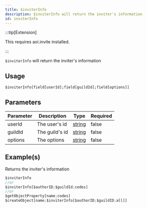 ```yaml
---
title: $inviterInfo
description: $inviterInfo will return the inviter's information
id: inviterInfo
---
```


:::tip[Extension]

This requires aoi.invite installed.

:::

`$inviterInfo` will return the inviter's information

## Usage

```aoi
$inviterInfo[field[userId];field[guildId];field[options]]
```

## Parameters

| Parameter | Description    | Type                                                                                              | Required |
| --------- | -------------- | ------------------------------------------------------------------------------------------------- | -------- |
| userId    | The user's id  | [string](https://developer.mozilla.org/en-US/docs/Web/JavaScript/Reference/Global_Objects/String) | false    |
| guildId   | The guild's id | [string](https://developer.mozilla.org/en-US/docs/Web/JavaScript/Reference/Global_Objects/String) | false    |
| options   | The options    | [string](https://developer.mozilla.org/en-US/docs/Web/JavaScript/Reference/Global_Objects/String) | false    |

## Example(s)

Returns the inviter's information

```javascript
$inviterInfo
//or
$inviterInfo[$authorID;$guildId;codes]
//or
$getObjectProperty[name;codes]
$createObject[name;$inviterInfo[$authorID;$guildID;all]]
```
